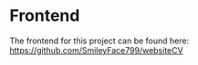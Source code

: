 # Frontend
The frontend for this project can be found here: https://github.com/SmileyFace799/websiteCV
